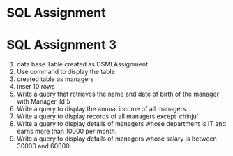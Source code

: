 # SQL Assignment 
# SQL Assignment 3
1. data base Table created as DSMLAssignment
2. Use command to display the table
3. created table as managers
4. inser 10 rows
5. Write a query that retrieves the name and date of birth of the manager with Manager_Id 5
6. Write a query to display the annual income of all managers.
7. Write a query to display records of all managers except ‘chinju'
8. Write a query to display details of managers whose department is IT and earns more than 10000 per month.
9. Write a query to display details of managers whose salary is between 30000 and 60000.
